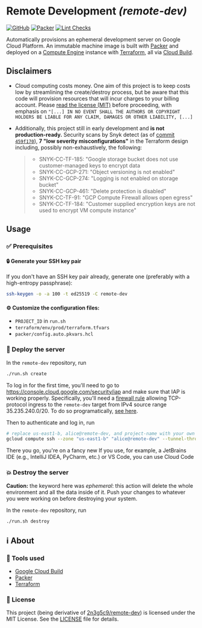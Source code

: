 # Remote Development _(remote-dev)_

[![GitHub](https://img.shields.io/github/license/gmarmstrong/remote-dev)](https://github.com/gmarmstrong/remote-dev/blob/main/LICENSE) [![Packer](https://github.com/gmarmstrong/remote-dev/actions/workflows/packer.yml/badge.svg)](https://github.com/gmarmstrong/remote-dev/actions/workflows/packer.yml) [![Lint Checks](https://github.com/gmarmstrong/remote-dev/actions/workflows/tflint.yml/badge.svg)](https://github.com/gmarmstrong/remote-dev/actions/workflows/tflint.yml)

Automatically provisions an ephemeral development server on Google Cloud
Platform. An immutable machine image is built with [Packer](https://packer.io/)
and deployed on a [Compute Engine](https://cloud.google.com/compute) instance
with [Terraform](https://www.terraform.io/), all via [Cloud
Build](https://cloud.google.com/cloud-build).

## Disclaimers

- Cloud computing costs money. One aim of this project is to
keep costs low by streamlining the create/destroy process, but be aware
that this code will provision resources that will incur charges to your
billing account. Please [read the license (MIT)](LICENSE) before
proceeding, with emphasis on
`"[...] IN NO EVENT SHALL THE AUTHORS OR COPYRIGHT HOLDERS BE LIABLE FOR ANY CLAIM, DAMAGES OR OTHER LIABILITY, [...]`

- Additionally, this project still in early development and **is not production-ready.** Security scans by
Snyk detect (as of
[commit `459f170`](https://github.com/gmarmstrong/remote-dev/tree/459f17028747ebd3f8778dd2f5296e3f5cd000dd)),
**7 "low severity misconfigurations"** in the Terraform design including, possibly non-exhaustively, the following:

  > - SNYK-CC-TF-185: "Google storage bucket does not use customer-managed keys to encrypt data
  > - SNYK-CC-GCP-271: "Object versioning is not enabled"
  > - SNYK-CC-GCP-274: "Logging is not enabled on storage bucket"
  > - SNYK-CC-GCP-461: "Delete protection is disabled"
  > - SNYK-CC-TF-91: "GCP Compute Firewall allows open egress"
  > - SNYK-CC-TF-184: "Customer supplied encryption keys are not used to encrypt VM compute instance"

## Usage

### :white_check_mark: Prerequisites

#### :lock: Generate your SSH key pair

If you don't have an SSH key pair already, generate one (preferably with a
high-entropy passphrase):

```bash
ssh-keygen -o -a 100 -t ed25519 -C remote-dev
```

#### :gear: Customize the configuration files:

  - `PROJECT_ID` in `run.sh`
  - `terraform/env/prod/terraform.tfvars`
  - `packer/config.auto.pkvars.hcl`

### :rocket: Deploy the server

In the `remote-dev` repository, run

```bash
./run.sh create
```

To log in for the first time, you'll need to go to
<https://console.cloud.google.com/security/iap> and make sure that IAP is
working properly. Specifically, you'll need a [firewall
rule](https://console.cloud.google.com/networking/firewalls) allowing
TCP-protocol ingress to the `remote-dev` target from IPv4 source range
35.235.240.0/20. To do so programatically,
[see here](https://cloud.google.com/vpc/docs/using-firewalls#gcloud).

Then to authenticate and log in, run

```bash
# replace us-east1-b, alice@remote-dev, and project-name with your own values
gcloud compute ssh --zone "us-east1-b" "alice@remote-dev" --tunnel-through-iap --project "project-name"
```

There you go, you're on a fancy new 
If you use, for example, a JetBrains IDE (e.g., IntelliJ IDEA, PyCharm, etc.)
or VS Code, you can use Cloud Code

### :collision: Destroy the server

**Caution:** the keyword here was _ephemeral_: this action will delete the whole
environment and all the data inside of it. Push your changes to whatever you
were working on before destroying your system.

In the `remote-dev` repository, run

```bash
./run.sh destroy
```

## :information_source: About

### :toolbox: Tools used

- [Google Cloud Build](https://cloud.google.com/build)
- [Packer](https://www.packer.io/)
- [Terraform](https://www.terraform.io/)

### :page_with_curl: License

This project (being derivative of
[2n3g5c9/remote-dev](https://github.com/2n3g5c9/remote-dev)) is licensed under
the MIT License. See the [LICENSE](LICENSE) file for details.
